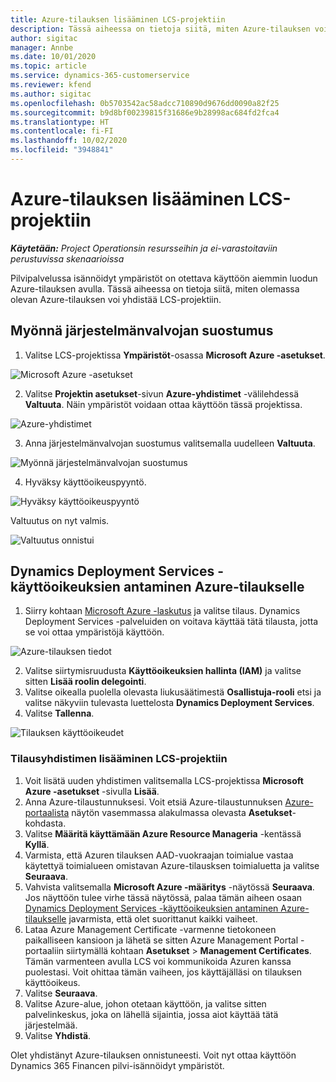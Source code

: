 ```yaml
---
title: Azure-tilauksen lisääminen LCS-projektiin
description: Tässä aiheessa on tietoja siitä, miten Azure-tilauksen voi yhdistää LCS-projektiin.
author: sigitac
manager: Annbe
ms.date: 10/01/2020
ms.topic: article
ms.service: dynamics-365-customerservice
ms.reviewer: kfend
ms.author: sigitac
ms.openlocfilehash: 0b5703542ac58adcc710890d9676dd0090a82f25
ms.sourcegitcommit: b9d8bf00239815f31686e9b28998ac684fd2fca4
ms.translationtype: HT
ms.contentlocale: fi-FI
ms.lasthandoff: 10/02/2020
ms.locfileid: "3948841"
---
```

# <a name="add-an-azure-subscription-to-lcs-project"></a>Azure-tilauksen lisääminen LCS-projektiin

_**Käytetään:** Project Operationsin resursseihin ja ei-varastoitaviin perustuvissa skenaarioissa_

Pilvipalvelussa isännöidyt ympäristöt on otettava käyttöön aiemmin luodun Azure-tilauksen avulla. Tässä aiheessa on tietoja siitä, miten olemassa olevan Azure-tilauksen voi yhdistää LCS-projektiin. 

## <a name="grant-admin-consent"></a>Myönnä järjestelmänvalvojan suostumus

1. Valitse LCS-projektissa **Ympäristöt**-osassa **Microsoft Azure -asetukset**.

![Microsoft Azure -asetukset](./media/1MicrosoftAzureSettings.png)

2. Valitse **Projektin asetukset**-sivun **Azure-yhdistimet** -välilehdessä **Valtuuta**. Näin ympäristöt voidaan ottaa käyttöön tässä projektissa.

![Azure-yhdistimet](./media/2AzureConnectors.png)

3. Anna järjestelmänvalvojan suostumus valitsemalla uudelleen **Valtuuta**.

![Myönnä järjestelmänvalvojan suostumus](./media/3GrantAdminConsent.png)

4. Hyväksy käyttöoikeuspyyntö.

![Hyväksy käyttöoikeuspyyntö](./media/4AcceptPermissionRequest.png)

Valtuutus on nyt valmis. 

![Valtuutus onnistui](./media/5AuthorizationComplete.png)

## <a name="provide-dynamics-deployment-services-access-to-your-azure-subscription"></a><a name="provide"></a>Dynamics Deployment Services -käyttöoikeuksien antaminen Azure-tilaukselle

1. Siirry kohtaan [Microsoft Azure -laskutus](https://portal.azure.com/#blade/Microsoft\_Azure\_Billing/SubscriptionsBlade) ja valitse tilaus. Dynamics Deployment Services -palveluiden on voitava käyttää tätä tilausta, jotta se voi ottaa ympäristöjä käyttöön.

![Azure-tilauksen tiedot](./media/6AzureSubscription.png)

2. Valitse siirtymisruudusta **Käyttöoikeuksien hallinta (IAM)** ja valitse sitten **Lisää roolin delegointi**.
3. Valitse oikealla puolella olevasta liukusäätimestä **Osallistuja-rooli**  etsi ja valitse näkyviin tulevasta luettelosta **Dynamics Deployment Services**. 
4. Valitse **Tallenna**.

![Tilauksen käyttöoikeudet](./media/7SubscriptionAccess.png)

### <a name="add-a-subscription-connector-to-an-lcs-project"></a>Tilausyhdistimen lisääminen LCS-projektiin

1. Voit lisätä uuden yhdistimen valitsemalla LCS-projektissa **Microsoft Azure -asetukset** -sivulla **Lisää**.
2. Anna Azure-tilaustunnuksesi. Voit etsiä Azure-tilaustunnuksen [Azure-portaalista](https://ms.portal.azure.com/) näytön vasemmassa alakulmassa olevasta **Asetukset**-kohdasta.
3. Valitse **Määritä käyttämään Azure Resource Manageria** -kentässä **Kyllä**.
4. Varmista, että Azuren tilauksen AAD-vuokraajan toimialue vastaa käytettyä toimialueen omistavan Azure-tilausksen toimialuetta ja valitse **Seuraava**.
5. Vahvista valitsemalla **Microsoft Azure -määritys** -näytössä **Seuraava**. Jos näyttöön tulee virhe tässä näytössä, palaa tämän aiheen osaan [Dynamics Deployment Services -käyttöoikeuksien antaminen Azure-tilaukselle](#provide) javarmista, että olet suorittanut kaikki vaiheet.
6. Lataa Azure Management Certificate -varmenne tietokoneen paikalliseen kansioon ja lähetä se sitten Azure Management Portal -portaaliin siirtymällä kohtaan **Asetukset** > **Management Certificates**. Tämän varmenteen avulla LCS voi kommunikoida Azuren kanssa puolestasi. Voit ohittaa tämän vaiheen, jos käyttäjälläsi on tilauksen käyttöoikeus.
7. Valitse **Seuraava**.
8. Valitse Azure-alue, johon otetaan käyttöön, ja valitse sitten palvelinkeskus, joka on lähellä sijaintia, jossa aiot käyttää tätä järjestelmää.
9.  Valitse **Yhdistä**.

Olet yhdistänyt Azure-tilauksen onnistuneesti. Voit nyt ottaa käyttöön Dynamics 365 Financen pilvi-isännöidyt ympäristöt.


